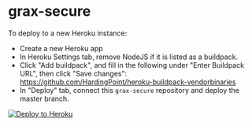 # grax-secure

To deploy to a new Heroku instance:
- Create a new Heroku app
- In Heroku Settings tab, remove NodeJS if it is listed as a buildpack.
- Click "Add buildpack", and fill in the following under "Enter Buildpack URL", then click "Save changes": https://github.com/HardingPoint/heroku-buildpack-vendorbinaries
- In "Deploy" tab, connect this `grax-secure` repository and deploy the master branch.

[![Deploy to Heroku](https://www.herokucdn.com/deploy/button.png)](https://www.heroku.com/deploy/?template=https://github.com/HardingPoint/grax-secure/tree/master)
